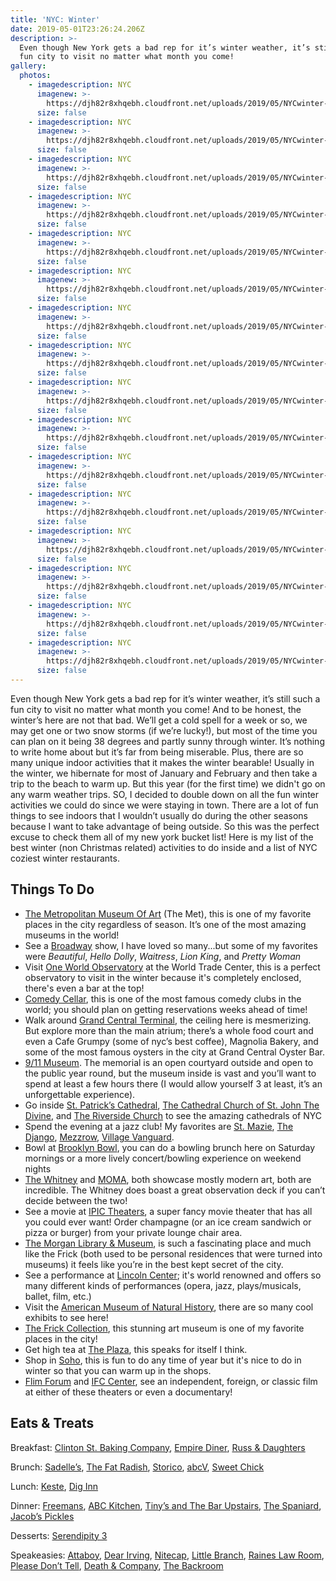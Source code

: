 ```yaml
---
title: 'NYC: Winter'
date: 2019-05-01T23:26:24.206Z
description: >-
  Even though New York gets a bad rep for it’s winter weather, it’s still such a
  fun city to visit no matter what month you come!
gallery:
  photos:
  	- imagedescription: NYC
      imagenew: >-
        https://djh82r8xhqebh.cloudfront.net/uploads/2019/05/NYCwinter-1.jpg
      size: false
    - imagedescription: NYC
      imagenew: >-
        https://djh82r8xhqebh.cloudfront.net/uploads/2019/05/NYCwinter-2.jpg
      size: false
    - imagedescription: NYC
      imagenew: >-
        https://djh82r8xhqebh.cloudfront.net/uploads/2019/05/NYCwinter-3.jpg
      size: false
    - imagedescription: NYC
      imagenew: >-
        https://djh82r8xhqebh.cloudfront.net/uploads/2019/05/NYCwinter-4.jpg
      size: false
    - imagedescription: NYC
      imagenew: >-
        https://djh82r8xhqebh.cloudfront.net/uploads/2019/05/NYCwinter-5.jpg
      size: false
    - imagedescription: NYC
      imagenew: >-
        https://djh82r8xhqebh.cloudfront.net/uploads/2019/05/NYCwinter-6.jpg
      size: false
    - imagedescription: NYC
      imagenew: >-
        https://djh82r8xhqebh.cloudfront.net/uploads/2019/05/NYCwinter-7.jpg
      size: false
    - imagedescription: NYC
      imagenew: >-
        https://djh82r8xhqebh.cloudfront.net/uploads/2019/05/NYCwinter-8.jpg
      size: false
    - imagedescription: NYC
      imagenew: >-
        https://djh82r8xhqebh.cloudfront.net/uploads/2019/05/NYCwinter-9.jpg
      size: false
    - imagedescription: NYC
      imagenew: >-
        https://djh82r8xhqebh.cloudfront.net/uploads/2019/05/NYCwinter-10.jpg
      size: false
    - imagedescription: NYC
      imagenew: >-
        https://djh82r8xhqebh.cloudfront.net/uploads/2019/05/NYCwinter-11.jpg
      size: false
    - imagedescription: NYC
      imagenew: >-
        https://djh82r8xhqebh.cloudfront.net/uploads/2019/05/NYCwinter-12.jpg
      size: false
    - imagedescription: NYC
      imagenew: >-
        https://djh82r8xhqebh.cloudfront.net/uploads/2019/05/NYCwinter-13.jpg
      size: false
    - imagedescription: NYC
      imagenew: >-
        https://djh82r8xhqebh.cloudfront.net/uploads/2019/05/NYCwinter-14.jpg
      size: false
    - imagedescription: NYC
      imagenew: >-
        https://djh82r8xhqebh.cloudfront.net/uploads/2019/05/NYCwinter-15.jpg
      size: false
    - imagedescription: NYC
      imagenew: >-
        https://djh82r8xhqebh.cloudfront.net/uploads/2019/05/NYCwinter-16.jpg
      size: false
---
```

Even though New York gets a bad rep for it’s winter weather, it’s still such a fun city to visit no matter what month you come! And to be honest, the winter’s here are not that bad. We’ll get a cold spell for a week or so, we may get one or two snow storms (if we’re lucky!), but most of the time you can plan on it being 38 degrees and partly sunny through winter. It’s nothing to write home about but it’s far from being miserable. Plus, there are so many unique indoor activities that it makes the winter bearable! Usually in the winter, we hibernate for most of January and February and then take a trip to the beach to warm up. But this year (for the first time) we didn't go on any warm weather trips. SO, I decided to double down on all the fun winter activities we could do since we were staying in town. There are a lot of fun things to see indoors that I wouldn’t usually do during the other seasons because I want to take advantage of being outside. So this was the perfect excuse to check them all of my new york bucket list! Here is my list of the best winter (non Christmas related) activities to do inside and a list of NYC coziest winter restaurants. 

## **Things To Do**

* [The Metropolitan Museum Of Art](https://www.metmuseum.org/) (The Met), this is one of my favorite places in the city regardless of season. It’s one of the most amazing museums in the world!
* See a [Broadway](https://www.broadway.com/) show, I have loved so many...but some of my favorites were _Beautiful_, _Hello Dolly_, _Waitress_, _Lion King_, and _Pretty Woman_
* Visit [One World Observatory](https://oneworldobservatory.com/en-US) at the World Trade Center, this is a perfect observatory to visit in the winter because it's completely enclosed, there's even a bar at the top!
* [Comedy Cellar](https://www.comedycellar.com/), this is one of the most famous comedy clubs in the world; you should plan on getting reservations weeks ahead of time!
* Walk around [Grand Central Terminal](https://www.grandcentralterminal.com/), the ceiling here is mesmerizing. But explore more than the main atrium; there’s a whole food court and even a Cafe Grumpy (some of nyc’s best coffee), Magnolia Bakery, and some of the most famous oysters in the city at Grand Central Oyster Bar.
* [9/11 Museum](https://www.911memorial.org/museum). The memorial is an open courtyard outside and open to the public year round, but the museum inside is vast and you’ll want to spend at least a few hours there (I would allow yourself 3 at least, it’s an unforgettable experience). 
* Go inside [St. Patrick’s Cathedral](https://saintpatrickscathedral.org/), [The Cathedral Church of St. John The Divine](https://www.stjohndivine.org/), and [The Riverside Church](https://www.trcnyc.org/) to see the amazing cathedrals of NYC
* Spend the evening at a jazz club! My favorites are [St. Mazie](https://www.stmazie.com/), [The Django](http://www.thedjangonyc.com/), [Mezzrow](https://www.mezzrow.com/), [Village Vanguard](https://villagevanguard.com/).
* Bowl at [Brooklyn Bowl](https://www.brooklynbowl.com/), you can do a bowling brunch here on Saturday mornings or a more lively concert/bowling experience on weekend nights
* [The Whitney](https://www.whitney.org/) and [MOMA](https://www.moma.org/), both showcase mostly modern art, both are incredible. The Whitney does boast a great observation deck if you can’t decide between the two!
* See a movie at [IPIC Theaters](https://www.ipic.com/), a super fancy movie theater that has all you could ever want! Order champagne (or an ice cream sandwich or pizza or burger) from your private lounge chair area.
* [The Morgan Library & Museum](https://www.themorgan.org/), is such a fascinating place and much like the Frick (both used to be personal residences that were turned into museums) it feels like you’re in the best kept secret of the city. 
* See a performance at [Lincoln Center](http://www.lincolncenter.org/); it's world renowned and offers so many different kinds of performances (opera, jazz, plays/musicals, ballet, film, etc.)
* Visit the [American Museum of Natural History](https://www.amnh.org/), there are so many cool exhibits to see here!
* [The Frick Collection](https://www.frick.org/), this stunning art museum is one of my favorite places in the city!
* Get high tea at [The Plaza](https://www.theplazany.com/dining/the-palm-court/), this speaks for itself I think.
* Shop in [Soho](https://www.nycgo.com/itineraries/essential-soho-shopping-guide), this is fun to do any time of year but it's nice to do in winter so that you can warm up in the shops.
* [Flim Forum](http://filmforum.org/) and [IFC Center](http://www.ifccenter.com/), see an independent, foreign, or classic film at either of these theaters or even a documentary!

## **Eats & Treats**

Breakfast: [Clinton St. Baking Company](https://www.instagram.com/clintonstbakingco/), [Empire Diner](https://www.instagram.com/empire_diner/), [Russ & Daughters](https://www.instagram.com/russanddaughters/)

Brunch: [Sadelle’s](https://www.sadelles.com/), [The Fat Radish](https://www.instagram.com/thefatradish/), [Storico](http://storicorestaurant.com/), [abcV](http://www.abchome.com/dine/abcv/), [Sweet Chick](https://www.instagram.com/sweetchicklife/)

Lunch: [Keste](https://www.instagram.com/kestepizza/), [Dig Inn](https://www.instagram.com/diginn/)

Dinner: [Freemans](https://www.instagram.com/freemansrestaurant/), [ABC Kitchen](http://www.abchome.com/dine/abc-kitchen/), [Tiny’s and The Bar Upstairs](https://www.instagram.com/tinysnyc/), [The Spaniard](https://www.instagram.com/thespaniardnyc/), [Jacob’s Pickles](https://www.instagram.com/jacobspickles/)

Desserts: [Serendipity 3](https://www.instagram.com/serendipity3nyc/)

Speakeasies: [Attaboy](https://www.instagram.com/attaboy134/), [Dear Irving](https://www.instagram.com/dearirving/), [Nitecap](https://www.instagram.com/nitecapnyc/), [Little Branch](https://www.google.com/maps/place/Little+Branch/@40.730122,-74.0072337,17z/data=!3m1!4b1!4m5!3m4!1s0x89c25992e9f28e8d:0xe297f8f503425e5c!8m2!3d40.730118!4d-74.005045), [Raines Law Room](https://www.instagram.com/raineslawroom/), [Please Don’t Tell](https://www.worldsbestbars.com/bar/new-york-city/lower-east-manhattan/pdt-please-dont-tell/), [Death & Company](https://www.instagram.com/deathandcompany/), [The Backroom](https://www.instagram.com/explore/locations/219737435/the-backroom/)
